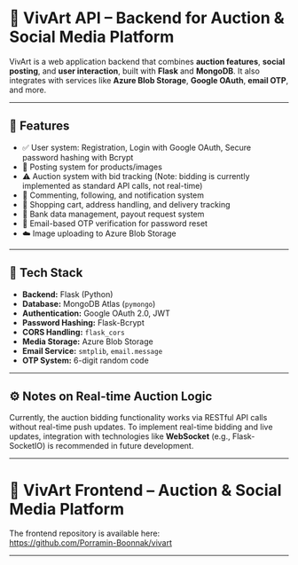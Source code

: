 # 🧠 VivArt API – Backend for Auction & Social Media Platform

VivArt is a web application backend that combines **auction features**, **social posting**, and **user interaction**, built with **Flask** and **MongoDB**. It also integrates with services like **Azure Blob Storage**, **Google OAuth**, **email OTP**, and more.

---

## 🔩 Features

- ✅ User system: Registration, Login with Google OAuth, Secure password hashing with Bcrypt
- 📸 Posting system for products/images
- ⚠️ Auction system with bid tracking (Note: bidding is currently implemented as standard API calls, not real-time)
- 💬 Commenting, following, and notification system
- 🛒 Shopping cart, address handling, and delivery tracking
- 🏦 Bank data management, payout request system
- 📩 Email-based OTP verification for password reset
- ☁️ Image uploading to Azure Blob Storage

---

## 🔧 Tech Stack

- **Backend:** Flask (Python)
- **Database:** MongoDB Atlas (`pymongo`)
- **Authentication:** Google OAuth 2.0, JWT
- **Password Hashing:** Flask-Bcrypt
- **CORS Handling:** `flask_cors`
- **Media Storage:** Azure Blob Storage
- **Email Service:** `smtplib`, `email.message`
- **OTP System:** 6-digit random code

---

## ⚙️ Notes on Real-time Auction Logic

Currently, the auction bidding functionality works via RESTful API calls without real-time push updates. To implement real-time bidding and live updates, integration with technologies like **WebSocket** (e.g., Flask-SocketIO) is recommended in future development.

---

# 🧠 VivArt Frontend – Auction & Social Media Platform

The frontend repository is available here:  
https://github.com/Porramin-Boonnak/vivart

---
